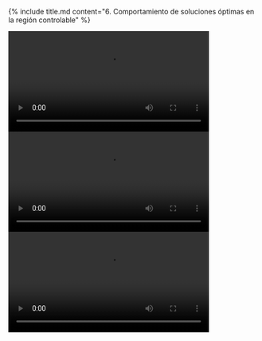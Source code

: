 <section>

{% include title.md content="6. Comportamiento de soluciones óptimas en la región controlable" %}


<section>
<video src="{{site.url}}/{{site.baseurl}}/videos/optsol.mp4" controls width="80%">
</video>
</section>
<!-- --------------------------------- -->
<section>
<video src="{{site.url}}/{{site.baseurl}}/videos/optsol2.mp4" controls width="80%">
</video>
</section>
<!-- --------------------------------- -->
<section>
<video src="{{site.url}}/{{site.baseurl}}/videos/optsol3.mp4" controls width="80%">
</video>
</section>


</section>